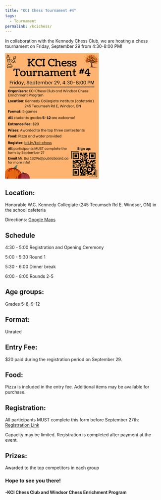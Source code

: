 ```yaml
---
title: "KCI Chess Tournament #4"
tags:
  - Tournament
permalink: /kcichess/
---
```


In collaboration with the Kennedy Chess Club, we are hosting a chess tournament on Friday, September 29 from 4:30-8:00 PM!

<img src="/assets/images/KCIChessTournament4.png" alt="Tournament Flyer" height = "60%" width = "60%">

<h2>Location:</h2> Honorable W.C. Kennedy Collegiate (245 Tecumseh Rd E. Windsor, ON) in the school cafeteria

Directions: <a href = "https://goo.gl/maps/oAJVBFd2Ff1kFFut6">Google Maps </a>

<h2>Schedule</h2>

4:30 - 5:00                          Registration and Opening Ceremony

5:00 - 5:30                          Round 1

5:30 - 6:00                          Dinner break

6:00 - 8:00                          Rounds 2-5

<h2>Age groups: </h2> Grades 5-8, 9-12

<h2>Format:</h2> Unrated

<h2>Entry Fee:</h2> $20 paid during the registration period on September 29.

<h2>Food:</h2> Pizza is included in the entry fee. Additional items may be available for purchase. 

<h2>Registration:</h2> All participants MUST complete this form before September 27th: <a href = "https://bit.ly/kci-chess">Registration Link</a>

Capacity may be limited. Registration is completed after payment at the event.

<h2>Prizes:</h2> Awarded to the top competitors in each group
 
<h3>Hope to see you there!</h3>
 
<h4>-KCI Chess Club and Windsor Chess Enrichment Program</h4>
